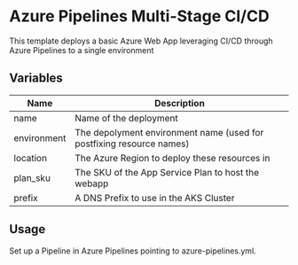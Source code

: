 # Azure Pipelines Multi-Stage CI/CD

This template deploys a basic Azure Web App leveraging CI/CD through Azure Pipelines to a single environment

## Variables

| Name | Description |
|-|-|
| name | Name of the deployment |
| environment | The depolyment environment name (used for postfixing resource names) |
| location | The Azure Region to deploy these resources in |
| plan_sku | The SKU of the App Service Plan to host the webapp |
| prefix | A DNS Prefix to use in the AKS Cluster |


## Usage

Set up a Pipeline in Azure Pipelines pointing to azure-pipelines.yml.
